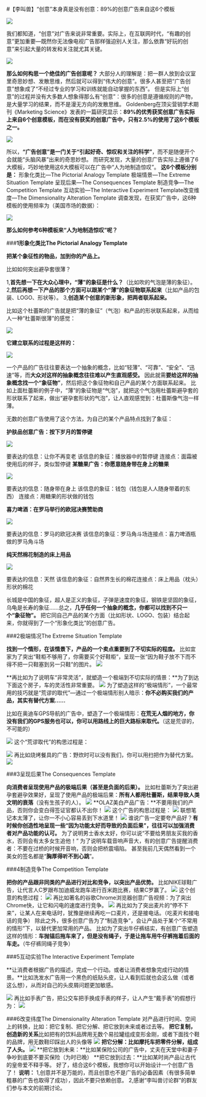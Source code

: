 #【李叫兽】“创意”本身真是没有创意：89%的创意广告来自这6个模板


![](./_image/2017-02-13-13-51-12.jpg)


我们都知道，“创意”对广告来说非常重要。实际上，在互联网时代，“有趣的创意”更加重要—既然你无法像电视广告那样强迫别人关注，那么依靠“好玩的创意”来引起大量的转发和关注就尤其关键。


![](./_image/2017-02-13-13-51-21.jpg)

**那么如何构思一个绝佳的广告创意呢？**
大部分人的理解是：把一群人放到会议室里奇思妙想、发散思维，然后就可以得到“伟大的创意”。很多人甚至把“广告创意”想象成了“不经过专业的学习和训练就能自动掌握的东西”。
但是实际上“创意”的过程并没有大多数人想象得那么有“创意”：很多的创意是遵循规则的产物，是大量学习的结果，而不是漫无方向的发散思维。
Goldenberg在顶尖营销学术期刊《Marketing Science》发表的一篇研究显示：**89%的优秀获奖创意广告实际上来自6个创意模板，而在没有获奖的创意广告中，只有2.5%的使用了这6个模板之一。**


![](./_image/2017-02-13-13-51-50.jpg)

所以，**“广告创意”是一门关于“引起好奇、惊叹和关注的科学”**，而不是随便开个会就能“头脑风暴”出来的奇思妙想。
而研究发现，大量的创意广告实际上遵循了6大模板，巧妙地使用这6大模板可以在广告中“人为地制造惊叹”。
**这6个模板分别是：**
形象化类比—The Pictorial Analogy Template
极端情景—The Extreme Situation Template
呈现后果—The Consequences Template
制造竞争—The Competition Template
互动实验—The Interactive Experiment Template改变维度—The Dimensionality Alteration Template
调查发现，在获奖广告中，这6种模板的使用频率为（美国市场的数据）：

![](./_image/2017-02-13-13-52-02.jpg)


**那么如何参考6种模板来“人为地制造惊叹”呢？**

###**1形象化类比The Pictorial Analogy Template**

**把某个象征性的物品，加到你的产品上。**

比如如何突出避孕套很薄？

1,**首先想一下在大众心理中，“薄”的象征是什么？**（比如吹的气泡是薄的象征）。
2,**然后再想一下产品的那个方面可以跟某个“薄”的象征物联系起来**（比如产品的包装、LOGO、形状等）。
3,**创造某个创意的新形象，把两者联系起来。**

比如这个杜蕾斯的广告就是把“薄的象征”（气泡）和产品的形状联系起来，从而给人一种“杜蕾斯很薄”的感觉：

![](./_image/2017-02-13-13-52-11.jpg)

**它建立联系的过程是这样的：**


![](./_image/2017-02-13-13-52-19.jpg)

一个产品的广告往往要表达一个抽象的概念，比如“轻薄”、“可靠”、“安全”、“迅速”等，而**大众对这样的抽象概念往往难以产生直观感受。**
因此就需**要给这样的抽象概念找一个“象征物”**，然后把这个象征物和自己产品的某个方面联系起来。
比如上面杜蕾斯的例子中，“薄”的象征物是“气泡”，就把这个气泡用杜蕾斯避孕套的形状联系了起来，做出“避孕套形状的气泡”，让人直观感觉到：杜蕾斯像气泡一样薄。

无数的创意广告使用了这个方法，为自己的某个产品特点找到了象征：

**护肤品创意广告：按下岁月的暂停键**

![](./_image/2017-02-13-13-52-32.jpg)

要表达的信息：让你不再变老
该信息的象征：播放器中的暂停键
连接点：面霜被使用后的样子，类似暂停键
**某糖果广告：你愿意随身带在身上的糖果**

![](./_image/2017-02-13-13-52-41.jpg)

要表达的信息：随身带在身上
该信息的象征：钱包（钱包是人人随身带着的东西）
连接点：用糖果的形状做的钱包

**喜力啤酒：在罗马举行的欧冠决赛赞助商**


![](./_image/2017-02-13-13-52-52.jpg)

要表达的信息：罗马的欧冠决赛
该信息的象征：罗马角斗场连接点：喜力啤酒瓶做的罗马角斗场

**纯天然棉花制造的床上用品**

![](./_image/2017-02-13-13-53-01.jpg)

要表达的信息：天然
该信息的象征：自然界生长的棉花连接点：床上用品（枕头）形状的棉花

长城是中国的象征，超人是正义的象征，子弹是速度的象征，钢铁是坚固的象征，乌龟是长寿的象征……总之，**几乎任何一个抽象的概念，你都可以找到不只一个“象征物”。**
把它同自己产品的某个方面（比如形状、LOGO、包装）结合起来，你就得到了一个“形象化类比”的创意广告。

###2极端情况The Extreme Situation Template

**找到一个情形，在该情景下，产品的一个卖点重要到了不切实际的程度。**
比如宜家为了突出“鞋柜不够用了，你需要买个好鞋柜”，呈现一张“因为鞋子放不下而不得不把一只鞋塞到另一只鞋”的图片。
![](http://mmbiz.qpic.cn/mmbiz/As7mscS0UOBib3FSHePsusjScSWtGMGiaRQ5UVoeenE6OpKTLn3b0HJH4ibVwQcjcc1ciciarK40fyd9kZxPWFClhDQ/0?tp=webp&wxfrom=5&wx_lazy=1)

**再比如为了说明车“非常灵活”，就塑造一个极端到不切实际的情景：**为了到达下面这个房子，车的灵活性非常重要。
![](http://mmbiz.qpic.cn/mmbiz/As7mscS0UOBib3FSHePsusjScSWtGMGiaRPJWXPYkWYTCT1KibJn0xicvcypYKOCRP3J2toq5RS7Tq0x02jHWpQ8cg/0?tp=webp&wxfrom=5&wx_lazy=1)
为了塑造这样的“极端情形”，一个最常用的技巧就是“荒谬的取代”—通过一个极端情形别人暗示：**你不必购买我们的产品，其实有替代方案……**

比如在奥迪车GPS导航的广告中，塑造了一个极端情形：**在荒无人烟的地方，你没有我们的GPS服务也可以，你可以用路线上的巨大路标来取代。**（这是荒谬的，不可能的）

![](http://mmbiz.qpic.cn/mmbiz/As7mscS0UOBib3FSHePsusjScSWtGMGiaR3ta8TJmMd7CW4KCP2Vtic9UW1sMiaL4V6qeXF0icZbbVibOv9yicwZbTjWw/0?tp=webp&wxfrom=5&wx_lazy=1)
这个“荒谬取代”的构思过程是：

![](http://mmbiz.qpic.cn/mmbiz/As7mscS0UOBib3FSHePsusjScSWtGMGiaRj5tvCBwRqW5yh2kAJj2icTT6YZsOkdDEwz7sNsUdEYBzzAmXvX9uHKA/0?tp=webp&wxfrom=5&wx_lazy=1)
再比如烧烤餐具的广告：野炊时可以没有我们，你可以用扫把作为替代方案。
![](http://mmbiz.qpic.cn/mmbiz/As7mscS0UOBib3FSHePsusjScSWtGMGiaR3SalU8ElUQqXdIQicc0ny0D71gHP615r5HwLTnc17QYicibJ8jO02OJsw/0?tp=webp&wxfrom=5&wx_lazy=1)

###3呈现后果The Consequences Template

**向消费者呈现使用产品的极端后果（甚至是负面的后果）。**
比如杜蕾斯为了突出避孕套避孕效果好，呈现了使用产品的极端后果：**所有人都用杜蕾斯，结果导致人类文明的衰落**（没有生孩子的人）。
![](http://mmbiz.qpic.cn/mmbiz/As7mscS0UOBib3FSHePsusjScSWtGMGiaRq54BeLTb2kMJOD5Kw9CcAdY2iaTWwQz90AJWhcMbxIqpB9zQkwrmqEg/0?tp=webp&wxfrom=5&wx_lazy=1)
**OLAZ美白产品广告：**不要用我们的产品，否则你会变白得签证官都认不出你！
![](http://mmbiz.qpic.cn/mmbiz/As7mscS0UOBib3FSHePsusjScSWtGMGiaRNxKtDamVdr6TatboRqMANhRZkQgYU4AENOzKyicpvfmbeS1zFlHsj3Q/0?tp=webp&wxfrom=5&wx_lazy=1)
这个广告的构思过程是：
![](http://mmbiz.qpic.cn/mmbiz/As7mscS0UOBib3FSHePsusjScSWtGMGiaRPggw4UiboP3tbIQwpqgjKrMjDXdFrDHNa42d48M72oqZN22xveuOuHQ/0?tp=webp&wxfrom=5&wx_lazy=1)
联想笔记本太薄了，让你一不小心容易丢到下水道里！
![](http://mmbiz.qpic.cn/mmbiz/As7mscS0UOBib3FSHePsusjScSWtGMGiaRUNzGp4VGTIhHTWoWbvtkOlbqiaKzsCWdjhX5Okpcsia3MM735dj8RjoA/0?tp=webp&wxfrom=5&wx_lazy=1)
谁说广告一定要夸产品好？**有时候你创造性地呈现一些“因为功能太好而导致的负面后果”，往往可以加强消费者对产品功能的认可。**
为了说明男士香水太好，你可以说“不要给男朋友买我的香水，否则会有太多女生追他！”
为了说明车载音响声音大，有的创意广告提醒消费者：不要在过桥的时候开音响，否则会把桥震塌陷。
甚至我前几天偶然看到一个美女的签名都是“**胸厚得听不到心跳**”。

###4制造竞争The Competition Template

**把你的产品跟非同类的产品进行对比和竞争，以突出产品优势。**
比如NIKE球鞋广告，让代言人C罗跟布加迪威龙跑车进行百米跑比赛，结果C罗赢了。
![](http://mmbiz.qpic.cn/mmbiz/As7mscS0UOBib3FSHePsusjScSWtGMGiaRmyiaWaxmZxW03cmjjVHIUyFh1LA9iahbD1fNibaKq4Zd6OjBbMHqTRBOA/0?tp=webp&wxfrom=5&wx_lazy=1)
这个创意的构思过程：
![](http://mmbiz.qpic.cn/mmbiz/As7mscS0UOBib3FSHePsusjScSWtGMGiaRpjFhibOpJmSaDiayCWkfVcqhn0HUvbu7rgbRpAwgLlANkKRoFSNJHhkQ/0?tp=webp&wxfrom=5&wx_lazy=1)
再比如著名的谷歌Chrome浏览器创意广告视频：为了突出Chrome快，让它和闪电的速度进行竞争。
![](http://mmbiz.qpic.cn/mmbiz/As7mscS0UOBib3FSHePsusjScSWtGMGiaR6Pm33sPRyLxXuYUic1OOPXvHlgjsOk4iajdVyHUVBgHPmscPpvSPGAGA/0?tp=webp&wxfrom=5&wx_lazy=1)
再比如为了突出麦片的“停不下来”，让某人在来电话时，犹豫是继续再吃一口麦片，还是接电话。（吃麦片和接电话的竞争）
除此之外，很多创意广告为了“制造竞争”，会让产品处于某个“不常用的情形”下，以替代更加常用的产品。
比如为了突出牛仔裤结实，有创意广告塑造这样的情形：**车抛锚后拖车来了，但是没有绳子，于是让拖车用牛仔裤拖着后面的车走。**（牛仔裤同绳子竞争）

###5互动实验The Interactive Experiment Template

**让消费者根据广告的描述，完成一个行动。或者让消费者想象完成行动的情景。**比如洗发水广告用一个黑色的纸贴头皮，让人看到后就也会这么做（或者这么想），从而对自己的头皮屑问题更加敏感。

![](http://mmbiz.qpic.cn/mmbiz/As7mscS0UOBib3FSHePsusjScSWtGMGiaRY3mDSC6dkmQ3zHMVzH2DEw3PrSPUaoAhsibViafKcfGMqPnzUQCSDSWw/0?tp=webp&wxfrom=5&wx_lazy=1)
再比如手表广告，把公交车把手换成手表的样子，让人产生“戴手表”的假想行为：
![](http://mmbiz.qpic.cn/mmbiz/As7mscS0UOBib3FSHePsusjScSWtGMGiaRSswOLAoEP9HOBI1ib3z15hpNyxOuOesYdu5NQDbucEOs2lXPmIfV1Zg/0?tp=webp&wxfrom=5&wx_lazy=1)

###6改变纬度The Dimensionality Alteration Template
对产品进行时间、空间上的转换，比如：把它复制、把它分解、把它放到未来或者过去等。
**把它复制，创造新的关系**比如把有的饮料品牌用无数个易拉罐组成变形金刚，或者下面找个鞋的品牌，用无数鞋印踩出人的头像等
![](http://mmbiz.qpic.cn/mmbiz/As7mscS0UOBib3FSHePsusjScSWtGMGiaRKicJ8diaiaW5V9FW9Gmb7uPnrSyIP89YW17tdJqf2ZcHJUYkB2ZuKmg3A/0?tp=webp&wxfrom=5&wx_lazy=1)
**把它分解：比如摩托车把零件分解，组成了人头。**
![](http://mmbiz.qpic.cn/mmbiz/As7mscS0UOBib3FSHePsusjScSWtGMGiaRJtTUY4AuOnvB5AKBjqLt7R19KFAQYCBUAeqcun6hHhDvo1tibUkMbWw/0?tp=webp&wxfrom=5&wx_lazy=1)
**把它放到未来：**比如某保险公司的广告中，丈夫在天堂中和妻子争吵到底要不要买保险（为时已晚）
**把它放到过去：**比如某时尚产品让古代的皇帝爱不释手等。
好了，结合这6个模板，我想你可以开始设计一个创意广告了！
**说明：**
1,创意并不是万能的，而且创意也不是广告的必备因素（有很多简单粗暴的广告也取得了成功），因此不要只依赖创意。
2,感谢“李叫兽讨论群”的群友们参与本文的前期讨论。